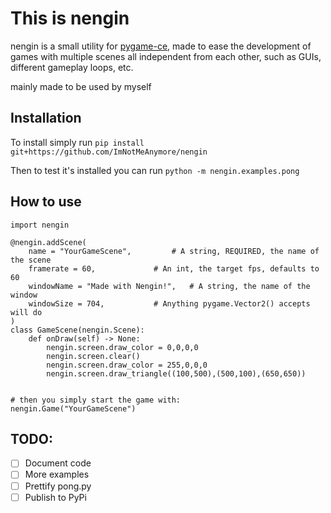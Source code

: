 # This is nengin

nengin is a small utility for [pygame-ce](https://github.com/pygame-community/pygame-ce), made to ease the development of games with multiple scenes all independent from each other, such as GUIs, different gameplay loops, etc.

mainly made to be used by myself


## Installation

To install simply run
```pip install git+https://github.com/ImNotMeAnymore/nengin```

Then to test it's installed you can run
```python -m nengin.examples.pong```


## How to use
```python3
import nengin

@nengin.addScene(
	name = "YourGameScene",			# A string, REQUIRED, the name of the scene
	framerate = 60,				# An int, the target fps, defaults to 60
	windowName = "Made with Nengin!",	# A string, the name of the window
	windowSize = 704, 			# Anything pygame.Vector2() accepts will do
)
class GameScene(nengin.Scene):
	def onDraw(self) -> None:
		nengin.screen.draw_color = 0,0,0,0
		nengin.screen.clear()
		nengin.screen.draw_color = 255,0,0,0
		nengin.screen.draw_triangle((100,500),(500,100),(650,650))


# then you simply start the game with:
nengin.Game("YourGameScene")
```


## TODO:
- [ ] Document code
- [ ] More examples
- [ ] Prettify pong.py
- [ ] Publish to PyPi
